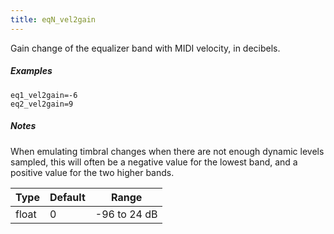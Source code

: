 ```yaml
---
title: eqN_vel2gain
---
```

Gain change of the equalizer band with MIDI velocity, in decibels.

##### Examples

```
eq1_vel2gain=-6
eq2_vel2gain=9
```

##### Notes

When emulating timbral changes when there are not enough dynamic levels sampled,
this will often be a negative value for the lowest band, and a positive value
for the two higher bands.

| Type  | Default | Range        |
| ---   | ---     | ---          |
| float | 0       | -96 to 24 dB |
